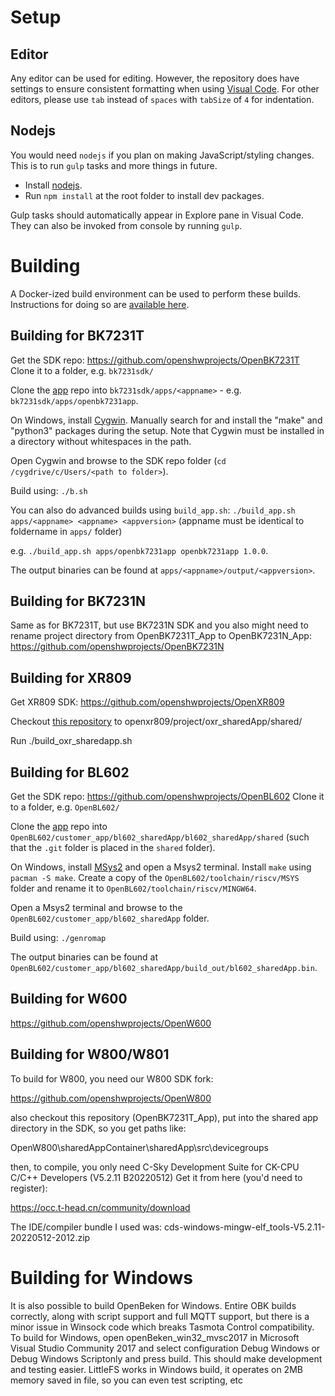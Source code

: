 # Setup

## Editor

Any editor can be used for editing. However, the repository does have settings to ensure consistent formatting when using [Visual Code](https://code.visualstudio.com/). For other editors, please use `tab` instead of `spaces` with `tabSize` of `4` for indentation.

## Nodejs

You would need `nodejs` if you plan on making JavaScript/styling changes. This is to run `gulp` tasks and more things in future.

- Install [nodejs](https://nodejs.org/en/).
- Run `npm install` at the root folder to install dev packages.

Gulp tasks should automatically appear in Explore pane in Visual Code. They can also be invoked from console by running `gulp`.

# Building
A Docker-ized build environment can be used to perform these builds. Instructions for doing so are [available here](./docker/README.md).

## Building for BK7231T

Get the SDK repo:
https://github.com/openshwprojects/OpenBK7231T
Clone it to a folder, e.g. `bk7231sdk/`

Clone the [app](https://github.com/openshwprojects/OpenBK7231T_App) repo into `bk7231sdk/apps/<appname>` - e.g. `bk7231sdk/apps/openbk7231app`.

On Windows, install [Cygwin](https://www.cygwin.com). Manually search for and install the "make" and "python3" packages during the setup. Note that Cygwin must be installed in a directory without whitespaces in the path.

Open Cygwin and browse to the SDK repo folder (`cd /cygdrive/c/Users/<path to folder>`).

Build using:
`./b.sh`

You can also do advanced builds using `build_app.sh`:
`./build_app.sh apps/<appname> <appname> <appversion>`
(appname must be identical to foldername in `apps/` folder)

e.g. `./build_app.sh apps/openbk7231app openbk7231app 1.0.0`.

The output binaries can be found at `apps/<appname>/output/<appversion>`.

## Building for BK7231N

Same as for BK7231T, but use BK7231N SDK and you also might need to rename project directory from OpenBK7231T_App to OpenBK7231N_App:
https://github.com/openshwprojects/OpenBK7231N

## Building for XR809

Get XR809 SDK:
https://github.com/openshwprojects/OpenXR809

Checkout [this repository](https://github.com/openshwprojects/OpenBK7231T_App) to openxr809/project/oxr_sharedApp/shared/

Run ./build_oxr_sharedapp.sh

## Building for BL602

Get the SDK repo:
https://github.com/openshwprojects/OpenBL602
Clone it to a folder, e.g. `OpenBL602/`

Clone the [app](https://github.com/openshwprojects/OpenBK7231T_App) repo into `OpenBL602/customer_app/bl602_sharedApp/bl602_sharedApp/shared` (such that the `.git` folder is placed in the `shared` folder).

On Windows, install [MSys2](https://www.msys2.org/) and open a Msys2 terminal. Install `make` using `pacman -S make`.
Create a copy of the `OpenBL602/toolchain/riscv/MSYS` folder and rename it to `OpenBL602/toolchain/riscv/MINGW64`.

Open a Msys2 terminal and browse to the `OpenBL602/customer_app/bl602_sharedApp` folder.

Build using:
`./genromap`

The output binaries can be found at `OpenBL602/customer_app/bl602_sharedApp/build_out/bl602_sharedApp.bin`.

## Building for W600

https://github.com/openshwprojects/OpenW600

## Building for W800/W801

To build for W800, you need our W800 SDK fork:

https://github.com/openshwprojects/OpenW800

also checkout this repository (OpenBK7231T_App), put into the shared app directory in the SDK, so you get paths like:

OpenW800\sharedAppContainer\sharedApp\src\devicegroups

then, to compile, you only need C-Sky Development Suite for CK-CPU C/C++ Developers (V5.2.11 B20220512)
Get it from here (you'd need to register):

https://occ.t-head.cn/community/download

The IDE/compiler bundle I used was: cds-windows-mingw-elf_tools-V5.2.11-20220512-2012.zip

  
# Building for Windows
  
It is also possible to build OpenBeken for Windows. Entire OBK builds correctly, along with script support and full MQTT support, but there is a minor issue in Winsock code which breaks Tasmota Control compatibility. To build for Windows, open openBeken_win32_mvsc2017 in Microsoft Visual Studio Community 2017 and select configuration Debug Windows or Debug Windows Scriptonly and press build.
This should make development and testing easier.
LittleFS works in Windows build, it operates on 2MB memory saved in file, so you can even test scripting, etc
